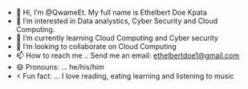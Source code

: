 - 👋 Hi, I’m @QwameEt. My full name is Ethelbert Doe Kpata
- 👀 I’m interested in Data analystics, Cyber Security and Cloud Computing.
- 🌱 I’m currently learning Cloud Computing and Cyber security
- 💞️ I’m looking to collaborate on Cloud Computing 
- 📫 How to reach me .. Send me an email: ethelbertdoe1@gmail.com
- 😄 Pronouns: ... he/his/him
- ⚡ Fun fact: ... I love reading, eating learning and listening to music

<!---
QwameET/QwameET is a ✨ special ✨ repository because its `README.md` (this file) appears on your GitHub profile.
You can click the Preview link to take a look at your changes.
--->
